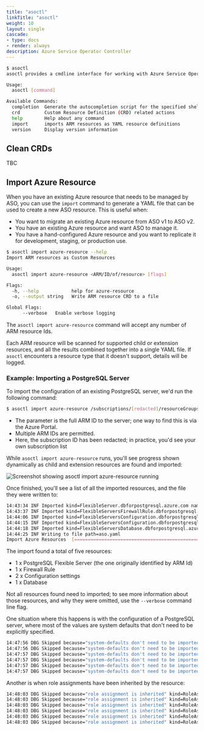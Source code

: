 ```yaml
---
title: "asoctl"
linkTitle: "asoctl"
weight: 10
layout: single
cascade:
- type: docs
- render: always
description: Azure Service Operator Controller
---
```


``` bash
$ asoctl
asoctl provides a cmdline interface for working with Azure Service Operator

Usage:
  asoctl [command]

Available Commands:
  completion  Generate the autocompletion script for the specified shell
  crd         Custom Resource Definition (CRD) related actions
  help        Help about any command
  import      imports ARM resources as YAML resource definitions
  version     Display version information
```

## Clean CRDs

TBC

## Import Azure Resource

When you have an existing Azure resource that needs to be managed by ASO, you can use the `import` command to generate a YAML file that can be used to create a new ASO resource. This is useful when:

* You want to migrate an existing Azure resource from ASO v1 to ASO v2.
* You have an existing Azure resource and want ASO to manage it.
* You have a hand-configured Azure resource and you want to replicate it for development, staging, or production use.

``` bash
$ asoctl import azure-resource --help
Import ARM resources as Custom Resources

Usage:
  asoctl import azure-resource <ARM/ID/of/resource> [flags]

Flags:
  -h, --help            help for azure-resource
  -o, --output string   Write ARM resource CRD to a file

Global Flags:
      --verbose   Enable verbose logging
```

The `asoctl import azure-resource` command will accept any number of ARM resource Ids. 

Each ARM resource will be scanned for supported child or extension resources, and all the results combined together into a single YAML file. If `asoctl` encounters a resource type that it doesn't support, details will be logged. 

### Example: Importing a PostgreSQL Server

To import the configuration of an existing PostgreSQL server, we'd run the following command:

``` bash
$ asoctl import azure-resource /subscriptions/[redacted]/resourceGroups/aso-rg/providers/Microsoft.DBforPostgreSQL/flexibleServers/aso-pg --output aso.yaml
```
* The parameter is the full ARM ID to the server; one way to find this is via the Azure Portal.
* Multiple ARM IDs are permitted.
* Here, the subscription ID has been redacted; in practice, you'd see your own subscription list

While `asoctl import azure-resource` runs, you'll see progress shown dynamically as child and extension resources are found and imported:

![Screenshot showing asoctl import azure-resource running](../images/asoctl-import-progress-bars.png)

Once finished, you'll see a list of all the imported resources, and the file they were written to:

``` bash
14:43:34 INF Imported kind=FlexibleServer.dbforpostgresql.azure.com name=aso-pg
14:43:37 INF Imported kind=FlexibleServersFirewallRule.dbforpostgresql.azure.com name=AllowAllAzureServicesAndResourcesWithinAzureIps_2023-3-30_15-26-24
14:44:06 INF Imported kind=FlexibleServersConfiguration.dbforpostgresql.azure.com name=shared_preload_libraries
14:44:15 INF Imported kind=FlexibleServersConfiguration.dbforpostgresql.azure.com name=vacuum_cost_page_miss
14:44:18 INF Imported kind=FlexibleServersDatabase.dbforpostgresql.azure.com name=aso-demo
14:44:25 INF Writing to file path=aso.yaml
Import Azure Resources  [======================================================================================================================================================================] 100 %
```

The import found a total of five resources:

* 1 x PostgreSQL Flexible Server (the one originally identified by ARM Id)
* 1 x Firewall Rule
* 2 x Configuration settings
* 1 x Database

Not all resources found need to imported; to see more information about those resources, and why they were omitted, use the `--verbose` command line flag.

One situation where this happens is with the configuration of a PostgreSQL server, where most of the values are system defaults that don't need to be explicitly specified.

``` bash
14:47:56 DBG Skipped because="system-defaults don't need to be imported" kind=FlexibleServersConfiguration.dbforpostgresql.azure.com name=synchronous_commit
14:47:56 DBG Skipped because="system-defaults don't need to be imported" kind=FlexibleServersConfiguration.dbforpostgresql.azure.com name=tcp_keepalives_idle
14:47:57 DBG Skipped because="system-defaults don't need to be imported" kind=FlexibleServersConfiguration.dbforpostgresql.azure.com name=tcp_keepalives_count
14:47:57 DBG Skipped because="system-defaults don't need to be imported" kind=FlexibleServersConfiguration.dbforpostgresql.azure.com name=tcp_keepalives_interval
14:47:57 DBG Skipped because="system-defaults don't need to be imported" kind=FlexibleServersConfiguration.dbforpostgresql.azure.com name=temp_buffers
14:47:57 DBG Skipped because="system-defaults don't need to be imported" kind=FlexibleServersConfiguration.dbforpostgresql.azure.com name=temp_tablespaces
```

Another is when role assignments have been inherited by the resource:

``` bash
14:48:03 DBG Skipped because="role assignment is inherited" kind=RoleAssignment.authorization.azure.com name=fe65ff58-[redacted]
14:48:03 DBG Skipped because="role assignment is inherited" kind=RoleAssignment.authorization.azure.com name=61681810-[redacted]
14:48:03 DBG Skipped because="role assignment is inherited" kind=RoleAssignment.authorization.azure.com name=06c013cb-[redacted]
14:48:03 DBG Skipped because="role assignment is inherited" kind=RoleAssignment.authorization.azure.com name=37047941-[redacted]
14:48:03 DBG Skipped because="role assignment is inherited" kind=RoleAssignment.authorization.azure.com name=b0b9667d-[redacted]
14:48:03 DBG Skipped because="role assignment is inherited" kind=RoleAssignment.authorization.azure.com name=88a998ec-[redacted]
```


